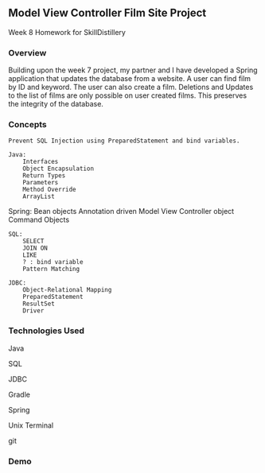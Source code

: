 ## Model View Controller Film Site Project

Week 8 Homework for SkillDistillery

### Overview

Building upon the week 7 project, my partner and I have developed a Spring application
that updates the database from a website. A user can find film by ID and keyword. The user can also create a film.
Deletions and Updates to the list of films are only possible on user created films. This preserves the integrity of the database.


### Concepts

	Prevent SQL Injection using PreparedStatement and bind variables.

	Java:
		Interfaces
		Object Encapsulation
		Return Types
		Parameters
		Method Override
		ArrayList

  Spring:
    Bean objects
    Annotation driven Model View Controller object
    Command Objects

	SQL:
		SELECT
		JOIN ON
		LIKE
		? : bind variable
		Pattern Matching

	JDBC:
		Object-Relational Mapping
		PreparedStatement
		ResultSet
		Driver


### Technologies Used

Java

SQL

JDBC

Gradle

Spring

Unix Terminal

git


### Demo
